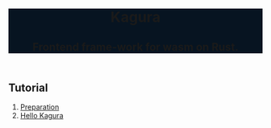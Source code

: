 <header class="page-header" style="background-color: #071421">
<h1 class="project-name">Kagura</h1>
<h2 class="project-tagline">Frontend frame-work for wasm on Rust.</h2>
</header>

## Tutorial

1. [Preparation](./tutorial/preparation.md)
1. [Hello Kagura](./tutorial/hello_kagura.md)